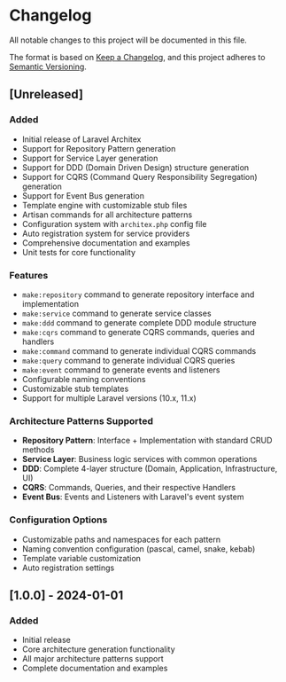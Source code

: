 # Changelog

All notable changes to this project will be documented in this file.

The format is based on [Keep a Changelog](https://keepachangelog.com/en/1.0.0/),
and this project adheres to [Semantic Versioning](https://semver.org/spec/v2.0.0.html).

## [Unreleased]

### Added
- Initial release of Laravel Architex
- Support for Repository Pattern generation
- Support for Service Layer generation
- Support for DDD (Domain Driven Design) structure generation
- Support for CQRS (Command Query Responsibility Segregation) generation
- Support for Event Bus generation
- Template engine with customizable stub files
- Artisan commands for all architecture patterns
- Configuration system with `architex.php` config file
- Auto registration system for service providers
- Comprehensive documentation and examples
- Unit tests for core functionality

### Features
- `make:repository` command to generate repository interface and implementation
- `make:service` command to generate service classes
- `make:ddd` command to generate complete DDD module structure
- `make:cqrs` command to generate CQRS commands, queries and handlers
- `make:command` command to generate individual CQRS commands
- `make:query` command to generate individual CQRS queries
- `make:event` command to generate events and listeners
- Configurable naming conventions
- Customizable stub templates
- Support for multiple Laravel versions (10.x, 11.x)

### Architecture Patterns Supported
- **Repository Pattern**: Interface + Implementation with standard CRUD methods
- **Service Layer**: Business logic services with common operations
- **DDD**: Complete 4-layer structure (Domain, Application, Infrastructure, UI)
- **CQRS**: Commands, Queries, and their respective Handlers
- **Event Bus**: Events and Listeners with Laravel's event system

### Configuration Options
- Customizable paths and namespaces for each pattern
- Naming convention configuration (pascal, camel, snake, kebab)
- Template variable customization
- Auto registration settings

## [1.0.0] - 2024-01-01

### Added
- Initial release
- Core architecture generation functionality
- All major architecture patterns support
- Complete documentation and examples 